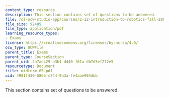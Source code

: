 ```yaml
---
content_type: resource
description: This section contains set of questions to be answered.
file: /ol-ocw-studio-app/courses/2-12-introduction-to-robotics-fall-2005/4981f4305865c7449a3afe4aae904dbb_midterm_05.pdf
file_size: 92489
file_type: application/pdf
learning_resource_types:
- Exams
license: https://creativecommons.org/licenses/by-nc-sa/4.0/
ocw_type: OCWFile
parent_title: Exams
parent_type: CourseSection
parent_uid: 2a7aec29-a3b1-d440-f01a-db7d5ef272e5
resourcetype: Document
title: midterm_05.pdf
uid: 4981f430-5865-c744-9a3a-fe4aae904dbb
---
```

This section contains set of questions to be answered.